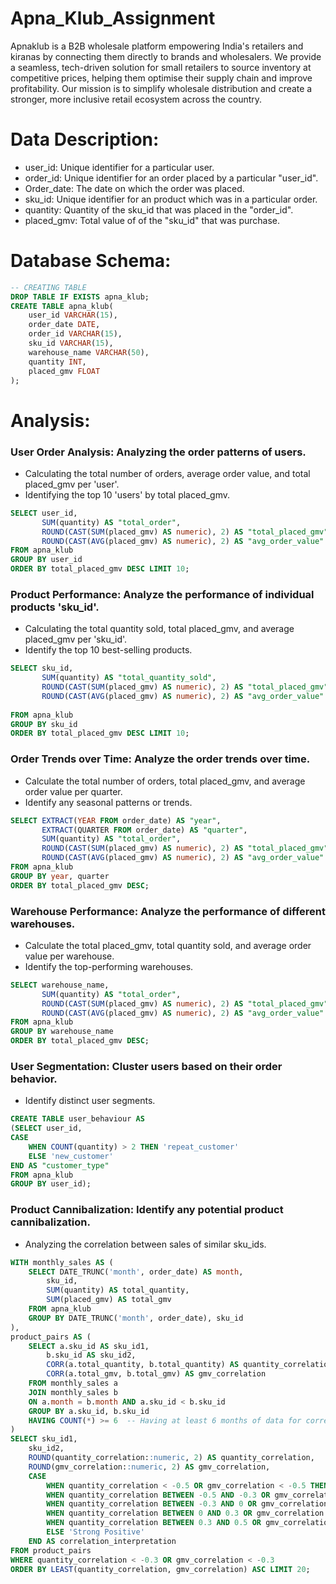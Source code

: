 # Apna_Klub_Assignment
Apnaklub is a B2B wholesale platform empowering India's retailers and kiranas by connecting them directly to brands and wholesalers. We provide a seamless, tech-driven solution for small retailers to source inventory at competitive prices, helping them optimise their supply chain and improve profitability. Our mission is to simplify wholesale distribution and create a stronger, more inclusive retail ecosystem across the country. 
# Data Description:
- user_id: Unique identifier for a particular user.
- order_id: Unique identifier for an order placed by a particular "user_id".
- Order_date: The date on which the order was placed.
- sku_id: Unique identifier for an product which was in a particular order.
- quantity: Quantity of the sku_id that was placed in the "order_id".
- placed_gmv: Total value of of the "sku_id" that was purchase.

# Database Schema:
```sql
-- CREATING TABLE
DROP TABLE IF EXISTS apna_klub;
CREATE TABLE apna_klub(
	user_id VARCHAR(15),
	order_date DATE,
	order_id VARCHAR(15),
	sku_id VARCHAR(15),
	warehouse_name VARCHAR(50),
	quantity INT,
	placed_gmv FLOAT
);
```
# Analysis:
### User Order Analysis: Analyzing the order patterns of users. 
- Calculating the total number of orders, average order value, and total placed_gmv per 'user'. 
- Identifying the top 10 'users' by total placed_gmv.
```sql
SELECT user_id, 
	   SUM(quantity) AS "total_order", 
	   ROUND(CAST(SUM(placed_gmv) AS numeric), 2) AS "total_placed_gmv",
	   ROUND(CAST(AVG(placed_gmv) AS numeric), 2) AS "avg_order_value"
FROM apna_klub 
GROUP BY user_id
ORDER BY total_placed_gmv DESC LIMIT 10;
```
### Product Performance: Analyze the performance of individual products 'sku_id'. 
- Calculating the total quantity sold, total placed_gmv, and average placed_gmv per 'sku_id'. 
- Identify the top 10 best-selling products.
```sql
SELECT sku_id, 
	   SUM(quantity) AS "total_quantity_sold",
	   ROUND(CAST(SUM(placed_gmv) AS numeric), 2) AS "total_placed_gmv",
	   ROUND(CAST(AVG(placed_gmv) AS numeric), 2) AS "avg_order_value"
	   
FROM apna_klub
GROUP BY sku_id
ORDER BY total_placed_gmv DESC LIMIT 10;
```
### Order Trends over Time: Analyze the order trends over time. 
- Calculate the total number of orders, total placed_gmv, and average order value per quarter. 
- Identify any seasonal patterns or trends.
```sql
SELECT EXTRACT(YEAR FROM order_date) AS "year",
	   EXTRACT(QUARTER FROM order_date) AS "quarter",
	   SUM(quantity) AS "total_order",
	   ROUND(CAST(SUM(placed_gmv) AS numeric), 2) AS "total_placed_gmv",
	   ROUND(CAST(AVG(placed_gmv) AS numeric), 2) AS "avg_order_value"
FROM apna_klub
GROUP BY year, quarter
ORDER BY total_placed_gmv DESC;
```
### Warehouse Performance: Analyze the performance of different warehouses. 
- Calculate the total placed_gmv, total quantity sold, and average order value per warehouse. 
- Identify the top-performing warehouses.
```sql
SELECT warehouse_name,
	   SUM(quantity) AS "total_order",
	   ROUND(CAST(SUM(placed_gmv) AS numeric), 2) AS "total_placed_gmv",
	   ROUND(CAST(AVG(placed_gmv) AS numeric), 2) AS "avg_order_value"
FROM apna_klub
GROUP BY warehouse_name
ORDER BY total_placed_gmv DESC;
```
### User Segmentation: Cluster users based on their order behavior.
- Identify distinct user segments.
```sql
CREATE TABLE user_behaviour AS 
(SELECT user_id, 
CASE 
	WHEN COUNT(quantity) > 2 THEN 'repeat_customer'
	ELSE 'new_customer'
END AS "customer_type"
FROM apna_klub
GROUP BY user_id);
```
### Product Cannibalization: Identify any potential product cannibalization.
- Analyzing the correlation between sales of similar sku_ids.
```sql
WITH monthly_sales AS (
    SELECT DATE_TRUNC('month', order_date) AS month,
        sku_id,
        SUM(quantity) AS total_quantity,
        SUM(placed_gmv) AS total_gmv
    FROM apna_klub
    GROUP BY DATE_TRUNC('month', order_date), sku_id
),
product_pairs AS (
    SELECT a.sku_id AS sku_id1,
        b.sku_id AS sku_id2,
        CORR(a.total_quantity, b.total_quantity) AS quantity_correlation,
        CORR(a.total_gmv, b.total_gmv) AS gmv_correlation
    FROM monthly_sales a
    JOIN monthly_sales b
    ON a.month = b.month AND a.sku_id < b.sku_id
    GROUP BY a.sku_id, b.sku_id
    HAVING COUNT(*) >= 6  -- Having at least 6 months of data for correlation
)
SELECT sku_id1,
    sku_id2,
    ROUND(quantity_correlation::numeric, 2) AS quantity_correlation,
    ROUND(gmv_correlation::numeric, 2) AS gmv_correlation,
    CASE
        WHEN quantity_correlation < -0.5 OR gmv_correlation < -0.5 THEN 'Strong Negative (Potential Cannibalization)'
        WHEN quantity_correlation BETWEEN -0.5 AND -0.3 OR gmv_correlation BETWEEN -0.5 AND -0.3 THEN 'Moderate Negative'
        WHEN quantity_correlation BETWEEN -0.3 AND 0 OR gmv_correlation BETWEEN -0.3 AND 0 THEN 'Weak Negative'
        WHEN quantity_correlation BETWEEN 0 AND 0.3 OR gmv_correlation BETWEEN 0 AND 0.3 THEN 'Weak Positive'
        WHEN quantity_correlation BETWEEN 0.3 AND 0.5 OR gmv_correlation BETWEEN 0.3 AND 0.5 THEN 'Moderate Positive'
        ELSE 'Strong Positive'
    END AS correlation_interpretation
FROM product_pairs
WHERE quantity_correlation < -0.3 OR gmv_correlation < -0.3
ORDER BY LEAST(quantity_correlation, gmv_correlation) ASC LIMIT 20;
```
